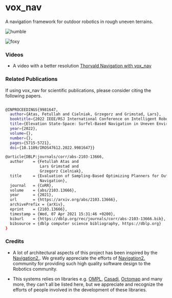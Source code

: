 # vox_nav
A navigation framework for outdoor robotics in rough uneven terrains.

![humble](https://github.com/jediofgever/vox_nav/workflows/humble/badge.svg)  

![foxy](https://github.com/jediofgever/vox_nav/workflows/foxy/badge.svg)  

### Videos 

* A video with a better resolution [Thorvald Navigation with vox_nav](https://www.youtube.com/watch?v=LIhPUCxiOAg) 

### Related Publications

If using vox_nav for scientific publications, please consider citing the following papers.

```bash

@INPROCEEDINGS{9981647,
  author={Atas, Fetullah and Cielniak, Grzegorz and Grimstad, Lars},
  booktitle={2022 IEEE/RSJ International Conference on Intelligent Robots and Systems (IROS)}, 
  title={Elevation State-Space: Surfel-Based Navigation in Uneven Environments for Mobile Robots}, 
  year={2022},
  volume={},
  number={},
  pages={5715-5721},
  doi={10.1109/IROS47612.2022.9981647}}

@article{DBLP:journals/corr/abs-2103-13666,
  author    = {Fetullah Atas and
               Lars Grimstad and
               Grzegorz Cielniak},
  title     = {Evaluation of Sampling-Based Optimizing Planners for Outdoor Robot
               Navigation},
  journal   = {CoRR},
  volume    = {abs/2103.13666},
  year      = {2021},
  url       = {https://arxiv.org/abs/2103.13666},
  archivePrefix = {arXiv},
  eprint    = {2103.13666},
  timestamp = {Wed, 07 Apr 2021 15:31:46 +0200},
  biburl    = {https://dblp.org/rec/journals/corr/abs-2103-13666.bib},
  bibsource = {dblp computer science bibliography, https://dblp.org}
}
```

### Credits

* A lot of architectural aspects of this project has been inspired by the [Navigation2.](https://github.com/ros-planning/navigation2).
We greatly appreciate the efforts of [Navigation2.](https://github.com/ros-planning/navigation2) community for providing such high quality software design to the Robotics community.

* This systems relies on libraries e.g. [OMPL](https://github.com/ompl/ompl), [Casadi](https://github.com/casadi/casadi), [Octomap](https://github.com/OctoMap/octomap)
  and many more, they can't all be listed here, but we appreciate and recognize the efforts of people involved in the development of these libraries.
